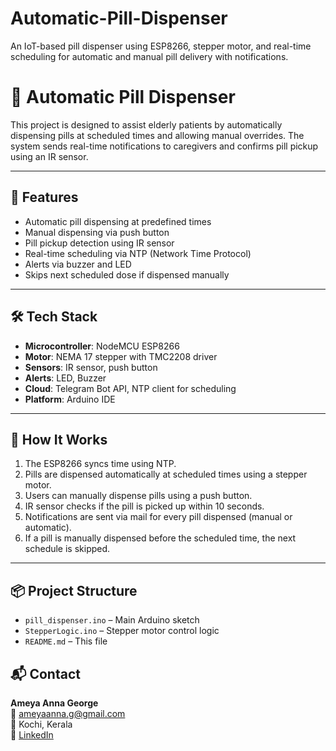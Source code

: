 # Automatic-Pill-Dispenser
An IoT-based pill dispenser using ESP8266, stepper motor, and real-time scheduling for automatic and manual pill delivery with notifications.
# 💊 Automatic Pill Dispenser

This project is designed to assist elderly patients by automatically dispensing pills at scheduled times and allowing manual overrides. The system sends real-time notifications to caregivers and confirms pill pickup using an IR sensor.

---

## 🚀 Features

- Automatic pill dispensing at predefined times
- Manual dispensing via push button
- Pill pickup detection using IR sensor
- Real-time scheduling via NTP (Network Time Protocol)
- Alerts via buzzer and LED
- Skips next scheduled dose if dispensed manually

---

## 🛠️ Tech Stack

- **Microcontroller**: NodeMCU ESP8266  
- **Motor**: NEMA 17 stepper with TMC2208 driver  
- **Sensors**: IR sensor, push button  
- **Alerts**: LED, Buzzer  
- **Cloud**: Telegram Bot API, NTP client for scheduling  
- **Platform**: Arduino IDE  

---

## 🔧 How It Works

1. The ESP8266 syncs time using NTP.
2. Pills are dispensed automatically at scheduled times using a stepper motor.
3. Users can manually dispense pills using a push button.
4. IR sensor checks if the pill is picked up within 10 seconds.
5. Notifications are sent via mail for every pill dispensed (manual or automatic).
6. If a pill is manually dispensed before the scheduled time, the next schedule is skipped.

---

## 📦 Project Structure

- `pill_dispenser.ino` – Main Arduino sketch
- `StepperLogic.ino` – Stepper motor control logic
- `README.md` – This file

## 📬 Contact

**Ameya Anna George**  
📧 ameyaanna.g@gmail.com  
📍 Kochi, Kerala  
🔗 [LinkedIn](https://www.linkedin.com/in/ameyaannageorge)

